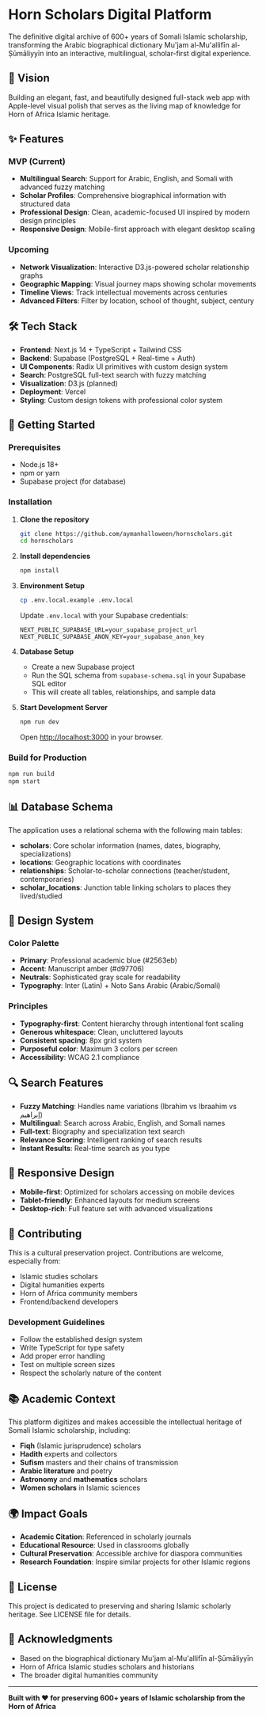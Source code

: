 # Horn Scholars Digital Platform

The definitive digital archive of 600+ years of Somali Islamic scholarship, transforming the Arabic biographical dictionary Mu'jam al-Mu'allifīn al-Ṣūmāliyyīn into an interactive, multilingual, scholar-first digital experience.

## 🎯 Vision

Building an elegant, fast, and beautifully designed full-stack web app with Apple-level visual polish that serves as the living map of knowledge for Horn of Africa Islamic heritage.

## ✨ Features

### MVP (Current)
- **Multilingual Search**: Support for Arabic, English, and Somali with advanced fuzzy matching
- **Scholar Profiles**: Comprehensive biographical information with structured data
- **Professional Design**: Clean, academic-focused UI inspired by modern design principles
- **Responsive Design**: Mobile-first approach with elegant desktop scaling

### Upcoming
- **Network Visualization**: Interactive D3.js-powered scholar relationship graphs
- **Geographic Mapping**: Visual journey maps showing scholar movements
- **Timeline Views**: Track intellectual movements across centuries
- **Advanced Filters**: Filter by location, school of thought, subject, century

## 🛠 Tech Stack

- **Frontend**: Next.js 14 + TypeScript + Tailwind CSS
- **Backend**: Supabase (PostgreSQL + Real-time + Auth)
- **UI Components**: Radix UI primitives with custom design system
- **Search**: PostgreSQL full-text search with fuzzy matching
- **Visualization**: D3.js (planned)
- **Deployment**: Vercel
- **Styling**: Custom design tokens with professional color system

## 🚀 Getting Started

### Prerequisites
- Node.js 18+ 
- npm or yarn
- Supabase project (for database)

### Installation

1. **Clone the repository**
   ```bash
   git clone https://github.com/aymanhalloween/hornscholars.git
   cd hornscholars
   ```

2. **Install dependencies**
   ```bash
   npm install
   ```

3. **Environment Setup**
   ```bash
   cp .env.local.example .env.local
   ```
   
   Update `.env.local` with your Supabase credentials:
   ```env
   NEXT_PUBLIC_SUPABASE_URL=your_supabase_project_url
   NEXT_PUBLIC_SUPABASE_ANON_KEY=your_supabase_anon_key
   ```

4. **Database Setup**
   - Create a new Supabase project
   - Run the SQL schema from `supabase-schema.sql` in your Supabase SQL editor
   - This will create all tables, relationships, and sample data

5. **Start Development Server**
   ```bash
   npm run dev
   ```

   Open [http://localhost:3000](http://localhost:3000) in your browser.

### Build for Production

```bash
npm run build
npm start
```

## 📊 Database Schema

The application uses a relational schema with the following main tables:

- **scholars**: Core scholar information (names, dates, biography, specializations)
- **locations**: Geographic locations with coordinates
- **relationships**: Scholar-to-scholar connections (teacher/student, contemporaries)
- **scholar_locations**: Junction table linking scholars to places they lived/studied

## 🎨 Design System

### Color Palette
- **Primary**: Professional academic blue (#2563eb)
- **Accent**: Manuscript amber (#d97706) 
- **Neutrals**: Sophisticated gray scale for readability
- **Typography**: Inter (Latin) + Noto Sans Arabic (Arabic/Somali)

### Principles
- **Typography-first**: Content hierarchy through intentional font scaling
- **Generous whitespace**: Clean, uncluttered layouts
- **Consistent spacing**: 8px grid system
- **Purposeful color**: Maximum 3 colors per screen
- **Accessibility**: WCAG 2.1 compliance

## 🔍 Search Features

- **Fuzzy Matching**: Handles name variations (Ibrahim vs Ibraahim vs إبراهيم)
- **Multilingual**: Search across Arabic, English, and Somali names
- **Full-text**: Biography and specialization text search
- **Relevance Scoring**: Intelligent ranking of search results
- **Instant Results**: Real-time search as you type

## 📱 Responsive Design

- **Mobile-first**: Optimized for scholars accessing on mobile devices
- **Tablet-friendly**: Enhanced layouts for medium screens
- **Desktop-rich**: Full feature set with advanced visualizations

## 🤝 Contributing

This is a cultural preservation project. Contributions are welcome, especially from:
- Islamic studies scholars
- Digital humanities experts  
- Horn of Africa community members
- Frontend/backend developers

### Development Guidelines
- Follow the established design system
- Write TypeScript for type safety
- Add proper error handling
- Test on multiple screen sizes
- Respect the scholarly nature of the content

## 📚 Academic Context

This platform digitizes and makes accessible the intellectual heritage of Somali Islamic scholarship, including:

- **Fiqh** (Islamic jurisprudence) scholars
- **Hadith** experts and collectors
- **Sufism** masters and their chains of transmission
- **Arabic literature** and poetry
- **Astronomy** and **mathematics** scholars
- **Women scholars** in Islamic sciences

## 🌍 Impact Goals

- **Academic Citation**: Referenced in scholarly journals
- **Educational Resource**: Used in classrooms globally
- **Cultural Preservation**: Accessible archive for diaspora communities
- **Research Foundation**: Inspire similar projects for other Islamic regions

## 📄 License

This project is dedicated to preserving and sharing Islamic scholarly heritage. See LICENSE file for details.

## 🙏 Acknowledgments

- Based on the biographical dictionary Mu'jam al-Mu'allifīn al-Ṣūmāliyyīn
- Horn of Africa Islamic studies scholars and historians
- The broader digital humanities community

---

**Built with ❤️ for preserving 600+ years of Islamic scholarship from the Horn of Africa**